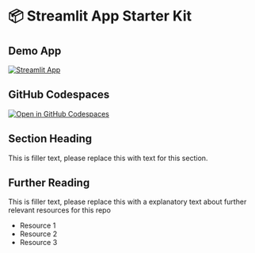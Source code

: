 # 📦 Streamlit App Starter Kit 

## Demo App

[![Streamlit App](https://static.streamlit.io/badges/streamlit_badge_black_white.svg)](https://machinelearning-savethebestmodel.streamlit.app/)

## GitHub Codespaces

[![Open in GitHub Codespaces](https://github.com/codespaces/badge.svg)](https://codespaces.new/streamlit/app-starter-kit?quickstart=1)

## Section Heading

This is filler text, please replace this with text for this section.

## Further Reading

This is filler text, please replace this with a explanatory text about further relevant resources for this repo
- Resource 1
- Resource 2
- Resource 3
